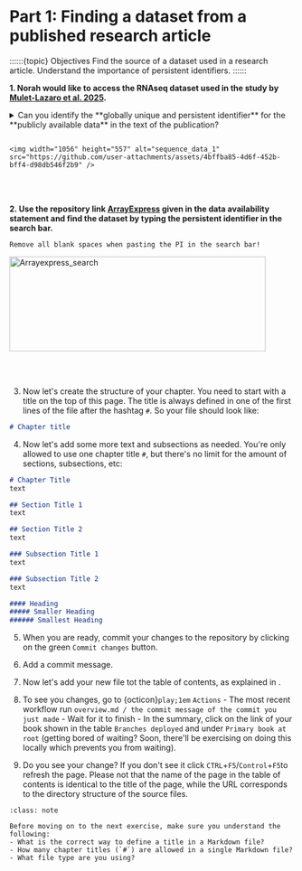 # Part 1: Finding a dataset from a published research article



::::::{topic} Objectives
Find the source of a dataset used in a research article.
Understand the importance of persistent identifiers. 
::::::

**1. Norah would like to access the RNAseq dataset used in the study by [Mulet-Lazaro et al. 2025](https://onlinelibrary.wiley.com/doi/10.1002/hem3.70195).**

<details>
<summary>Can you identify the **globally unique and persistent identifier** for the **publicly available data** in the text of the publication?</summary>

```
E-MTAB-15145 

```
</details>

````{hint} Check the Data Availability Statement under Open Research

<img width="1056" height="557" alt="sequence_data_1" src="https://github.com/user-attachments/assets/4bffba85-4d6f-452b-bff4-d98db546f2b9" />

````

<br></br>


**2. Use the repository link [ArrayExpress](https://www.ebi.ac.uk/biostudies/arrayexpress/) given in the data availability statement and find the dataset by typing the persistent identifier in the search bar.**

```{Warning}
Remove all blank spaces when pasting the PI in the search bar!
```

<img width="453" height="168" alt="Arrayexpress_search" src="https://github.com/user-attachments/assets/95d1be3e-0aa8-4ff9-9d0e-a1eadfc54424" />

<br></br>

3. Now let's create the structure of your chapter. You need to start with a title on the top of this page. The title is always defined in one of the first lines of the file after the hashtag `#`. So your file should look like:

```md
# Chapter title

```

4. Now let's add some more text and subsections as needed. You're only allowed to use one chapter title `#`, but there's no limit for the amount of sections, subsections, etc:

```md
# Chapter Title 
text

## Section Title 1
text

## Section Title 2
text

### Subsection Title 1
text

### Subsection Title 2
text

#### Heading 
##### Smaller Heading
###### Smallest Heading
```

5. When you are ready, commit your changes to the repository by clicking on the green `Commit changes` button.

6. Add a commit message.

7. Now let's add your new file tot the table of contents, as explained in [](../exercises/002.md).

8. To see you changes, go to {octicon}`play;1em` `Actions` - The most recent workflow run `overview.md / the commit message of the commit you just made` - Wait for it to finish - In the summary, click on the link of your book shown in the table `Branches deployed` and under `Primary book at root` (getting bored of waiting? Soon, there'll be exercising on doing this locally which prevents you from waiting).

9. Do you see your change? If you don't see it click `CTRL`+`F5`/`Control`+`F5`to refresh the page. Please not that the name of the page in the table of contents is identical to the title of the page, while the URL corresponds to the directory structure of the source files.

```{admonition} Check your understanding
:class: note

Before moving on to the next exercise, make sure you understand the following:
- What is the correct way to define a title in a Markdown file?
- How many chapter titles (`#`) are allowed in a single Markdown file?
- What file type are you using?
```
